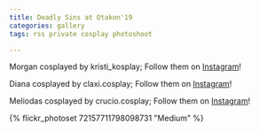 ```yaml
---
title: Deadly Sins at Otakon'19
categories: gallery
tags: rss private cosplay photoshoot

---
```


Morgan cosplayed by kristi_kosplay; Follow them on [Instagram](https://www.instagram.com/kristi_kosplay)!

Diana cosplayed by claxi.cosplay; Follow them on [Instagram](https://www.instagram.com/claxi.cosplay)!

Meliodas cosplayed by crucio.cosplay; Follow them on [Instagram](https://www.instagram.com/crucio.cosplay)!

{% flickr_photoset 72157711798098731 "Medium" %}